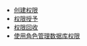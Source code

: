 * [创建权限](SQL/权限/创建权限)
* [权限授予](SQL/权限/权限授予)
* [权限回收](SQL/权限/权限回收)
* [使用角色管理数据库权限](SQL/权限/使用角色管理数据库权限)